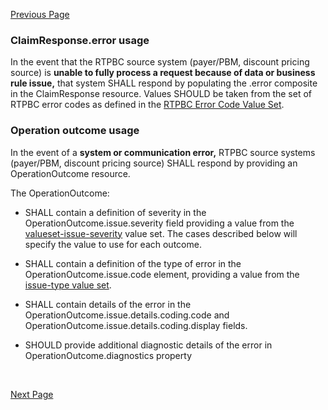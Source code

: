 [Previous Page](submission_method.html)

### ClaimResponse.error usage

In the event that the RTPBC source system (payer/PBM, discount pricing source) is **unable to fully process a request because of data or business rule issue,** that system SHALL respond by populating the .error composite in the ClaimResponse resource. Values SHOULD be taken from the set of RTPBC error codes as defined in the [RTPBC Error Code Value Set](ValueSet-rtpbc-error-code.html). 
<br>

### Operation outcome usage

In the event of a **system or communication error,** RTPBC source systems (payer/PBM, discount pricing source) SHALL respond by providing an OperationOutcome resource.

The OperationOutcome:

* SHALL contain a definition of severity in the OperationOutcome.issue.severity field providing a value from the [valueset-issue-severity](http://hl7.org/fhir/ValueSet/issue-severity.html) value set. The cases described below will specify the value to use for each outcome.
* SHALL contain a definition of the type of error in the OperationOutcome.issue.code element, providing a value from the [issue-type value set](http://hl7.org/fhir/valueset-issue-type.html).
* SHALL contain details of the error in the OperationOutcome.issue.details.coding.code and OperationOutcome.issue.details.coding.display fields. 

* SHOULD provide additional diagnostic details of the error in OperationOutcome.diagnostics property

<br>

[Next Page](security.html) 

